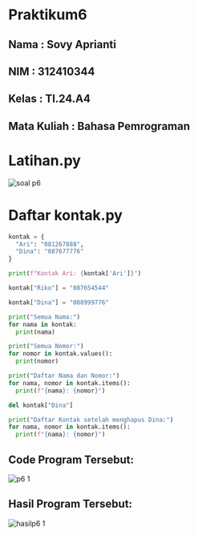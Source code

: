 # Praktikum6
## Nama : Sovy Aprianti
## NIM : 312410344
## Kelas : TI.24.A4
## Mata Kuliah : Bahasa Pemrograman 

# Latihan.py

![soal p6](https://github.com/user-attachments/assets/0b6eb638-1bfb-4078-b8e2-6590129eccec)

 
# Daftar kontak.py
  
  
  ```python
kontak = {
    "Ari": "081267888",
    "Dina": "087677776"
}

print(f"Kontak Ari: {kontak['Ari']}")

kontak["Riko"] = "087654544"

kontak["Dina"] = "088999776"

print("Semua Nama:")
for nama in kontak:
    print(nama)

print("Semua Nomor:")
for nomor in kontak.values():
    print(nomor)

print("Daftar Nama dan Nomor:")
for nama, nomor in kontak.items():
    print(f"{nama}: {nomor}")

del kontak["Dina"]

print("Daftar Kontak setelah menghapus Dina:")
for nama, nomor in kontak.items():
    print(f"{nama}: {nomor}")
```

 ## Code Program Tersebut:

 ![p6 1](https://github.com/user-attachments/assets/71737889-005e-4f5b-906b-1c7161314f25)

 ## Hasil Program Tersebut:

 ![hasilp6 1](https://github.com/user-attachments/assets/9e574558-aa14-4641-81e6-4d86586826d9)



 
 







        



